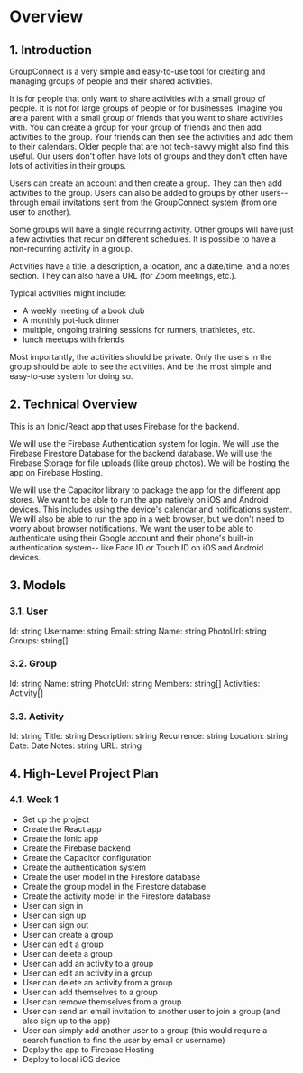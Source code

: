 # Overview

## 1. Introduction
GroupConnect is a very simple and easy-to-use tool for creating and managing groups of people and their shared activities.

It is for people that only want to share activities with a small group of people.  It is not for large groups of people or for businesses.
Imagine you are a parent with a small group of friends that you want to share activities with.  You can create a group for your group of friends and then add activities to the group.  Your friends can then see the activities and add them to their calendars.
Older people that are not tech-savvy might also find this useful.
Our users don't often have lots of groups and they don't often have lots of activities in their groups.

Users can create an account and then create a group.  They can then add activities to the group.  Users can also be added to groups by other users-- through email invitations sent from the GroupConnect system (from one user to another).

Some groups will have a single recurring activity.  Other groups will have just a few activities that recur on different schedules.  It is possible to have a non-recurring activity in a group.

Activities have a title, a description, a location, and a date/time, and a notes section.  They can also have a URL (for Zoom meetings, etc.).

Typical activities might include:
- A weekly meeting of a book club
- A monthly pot-luck dinner
- multiple, ongoing training sessions for runners, triathletes, etc.
- lunch meetups with friends

Most importantly, the activities should be private.  Only the users in the group should be able to see the activities.  And be the most simple and easy-to-use system for doing so.

## 2. Technical Overview
This is an Ionic/React app that uses Firebase for the backend.  

We will use the Firebase Authentication system for login.  We will use the Firebase Firestore Database for the backend database.  We will use the Firebase Storage for file uploads (like group photos).  We will be hosting the app on Firebase Hosting.

We will use the Capacitor library to package the app for the different app stores.  We want to be able to run the app natively on iOS and Android devices. This includes using the device's calendar and notifications system.  We will also be able to run the app in a web browser, but we don't need to worry about browser notifications.  We want the user to be able to authenticate using their Google account and their phone's built-in authentication system-- like Face ID or Touch ID on iOS and Android devices.

## 3. Models

### 3.1. User
Id: string
Username: string
Email: string
Name: string
PhotoUrl: string
Groups: string[]

### 3.2. Group
Id: string
Name: string
PhotoUrl: string
Members: string[]
Activities: Activity[]

### 3.3. Activity
Id: string
Title: string
Description: string
Recurrence: string
Location: string
Date: Date
Notes: string
URL: string

## 4. High-Level Project Plan

### 4.1. Week 1
- Set up the project
- Create the React app
- Create the Ionic app
- Create the Firebase backend
- Create the Capacitor configuration
- Create the authentication system
- Create the user model in the Firestore database
- Create the group model in the Firestore database
- Create the activity model in the Firestore database
- User can sign in
- User can sign up
- User can sign out
- User can create a group
- User can edit a group
- User can delete a group
- User can add an activity to a group
- User can edit an activity in a group
- User can delete an activity from a group
- User can add themselves to a group
- User can remove themselves from a group
- User can send an email invitation to another user to join a group (and also sign up to the app)
- User can simply add another user to a group (this would require a search function to find the user by email or username)
- Deploy the app to Firebase Hosting
- Deploy to local iOS device


